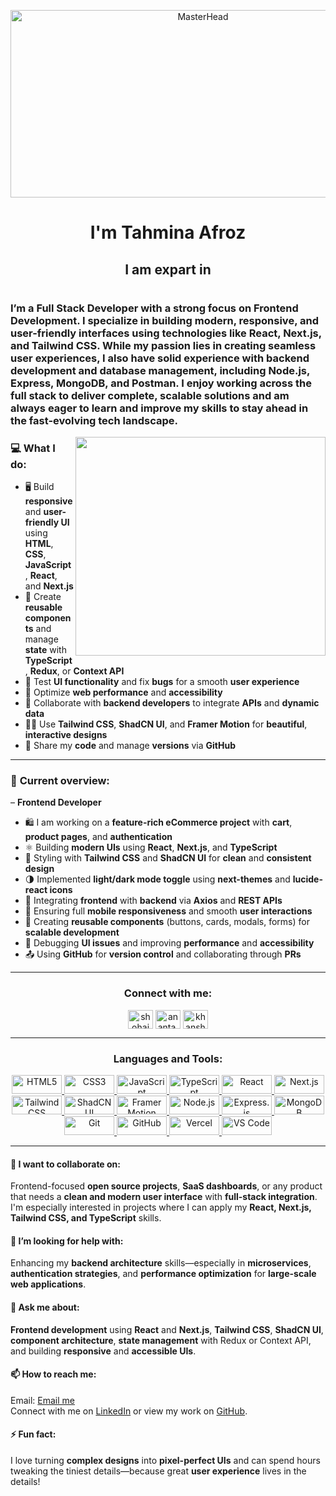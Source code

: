 <p align="center">
  <img width="600"height="300" src="https://i.ibb.co/3mqhNMBW/img7.jpg " alt="MasterHead">
</p>

<h1 align="center"> I'm Tahmina Afroz</h1>
<h2  align="center"  >I am expart in </h2>

<h1 align="left">
  
  <h3 align="left">I’m a Full Stack Developer with a strong focus on Frontend Development. I specialize in building modern, responsive, and user-friendly interfaces using technologies like React, Next.js, and Tailwind CSS. While my passion lies in creating seamless user experiences, I also have solid experience with backend development and database management, including Node.js, Express, MongoDB, and Postman. I enjoy working across the full stack to deliver complete, scalable solutions and am always eager to learn and improve my skills to stay ahead in the fast-evolving tech landscape.
</h3>
</h1>
<img align="right" 
width="400" height="350" src=" https://i.ibb.co/BHcxSZg6/Screenshot-2025-06-15-223145.png ">

<h3 align="left">💻 What I do:</h3>

 <ul>
  <li>🖥️ Build <strong>responsive</strong> and <strong>user-friendly UI</strong> using <strong>HTML</strong>, <strong>CSS</strong>, <strong>JavaScript</strong>, <strong>React</strong>, and <strong>Next.js</strong></li>

  <li>🧩 Create <strong>reusable components</strong> and manage <strong>state</strong> with <strong>TypeScript</strong>, <strong>Redux</strong>, or <strong>Context API</strong></li>

  <li>🧪 Test <strong>UI functionality</strong> and fix <strong>bugs</strong> for a smooth <strong>user experience</strong></li>

  <li>🎯 Optimize <strong>web performance</strong> and <strong>accessibility</strong></li>

  <li>🧱 Collaborate with <strong>backend developers</strong> to integrate <strong>APIs</strong> and <strong>dynamic data</strong></li>

  <li>🧑‍💻 Use <strong>Tailwind CSS</strong>, <strong>ShadCN UI</strong>, and <strong>Framer Motion</strong> for <strong>beautiful</strong>, <strong>interactive designs</strong></li>

  <li>🚀 Share my <strong>code</strong> and manage <strong>versions</strong> via <strong>GitHub</strong></li>
</ul>

<hr>
 <h3>👀 <strong>Current overview:</strong></h3>
 
– <strong>Frontend Developer</strong>

<ul>
  <li>🛍️ I am working on a <strong>feature-rich eCommerce project</strong> with <strong>cart</strong>, <strong>product pages</strong>, and <strong>authentication</strong></li>

  <li>⚛️ Building <strong>modern UIs</strong> using <strong>React</strong>, <strong>Next.js</strong>, and <strong>TypeScript</strong></li>

  <li>🎨 Styling with <strong>Tailwind CSS</strong> and <strong>ShadCN UI</strong> for <strong>clean</strong> and <strong>consistent design</strong></li>

  <li>🌗 Implemented <strong>light/dark mode toggle</strong> using <strong>next-themes</strong> and <strong>lucide-react icons</strong></li>

  <li>🔌 Integrating <strong>frontend</strong> with <strong>backend</strong> via <strong>Axios</strong> and <strong>REST APIs</strong></li>

  <li>📱 Ensuring full <strong>mobile responsiveness</strong> and smooth <strong>user interactions</strong></li>

  <li>🧩 Creating <strong>reusable components</strong> (buttons, cards, modals, forms) for <strong>scalable development</strong></li>

  <li>🐞 Debugging <strong>UI issues</strong> and improving <strong>performance</strong> and <strong>accessibility</strong></li>

  <li>📤 Using <strong>GitHub</strong> for <strong>version control</strong> and collaborating through <strong>PRs</strong></li>
</ul>
<hr>
<h3 align="center">Connect with me:</h3>
<p align="center">
<a href="https://linkedin.com/in/" target="blank"><img align="center" src="https://raw.githubusercontent.com/rahuldkjain/github-profile-readme-generator/master/src/images/icons/Social/linked-in-alt.svg" alt="shohaib-hossain-0792041ba" height="30" width="40" /></a>
<a href="https://fb.com/ananta.asim.5" target="blank"><img align="center" src="https://raw.githubusercontent.com/rahuldkjain/github-profile-readme-generator/master/src/images/icons/Social/facebook.svg" alt="ananta.asim.5" height="30" width="40" /></a>
<a href="mailto:khanshohaibhossain@gmail.com" target="blank">
  <img align="center" src="https://upload.wikimedia.org/wikipedia/commons/thumb/7/7e/Gmail_icon_%282020%29.svg/1024px-Gmail_icon_%282020%29.svg.png" alt="khanshohaibhossain@gmail.com" height="30" width="40" />
</a>

</p>
<hr>
<h3 align="center">Languages and Tools:</h3>
<p align="center">
  <!-- Languages -->
  <a href="https://developer.mozilla.org/en-US/docs/Web/HTML" target="_blank">
    <img src="https://img.shields.io/badge/HTML5-E34F26?style=flat&logo=html5&logoColor=white" alt="HTML5" width="80" height="30"/>
  </a>
  <a href="https://developer.mozilla.org/en-US/docs/Web/CSS" target="_blank">
    <img src="https://img.shields.io/badge/CSS3-1572B6?style=flat&logo=css3&logoColor=white" alt="CSS3" width="80" height="30"/>
  </a>
  <a href="https://developer.mozilla.org/en-US/docs/Web/JavaScript" target="_blank">
    <img src="https://img.shields.io/badge/JavaScript-F7DF1E?style=flat&logo=javascript&logoColor=black" alt="JavaScript" width="80" height="30"/>
  </a>
  <a href="https://www.typescriptlang.org/" target="_blank">
    <img src="https://img.shields.io/badge/TypeScript-3178C6?style=flat&logo=typescript&logoColor=white" alt="TypeScript" width="80" height="30"/>
  </a>

  <!-- Frameworks -->
  <a href="https://reactjs.org/" target="_blank">
    <img src="https://img.shields.io/badge/React-61DAFB?style=flat&logo=react&logoColor=black" alt="React" width="80" height="30"/>
  </a>
  <a href="https://nextjs.org/" target="_blank">
    <img src="https://img.shields.io/badge/Next.js-000000?style=flat&logo=nextdotjs&logoColor=white" alt="Next.js" width="80" height="30"/>
  </a>

  <!-- Styling -->
  <a href="https://tailwindcss.com/" target="_blank">
    <img src="https://img.shields.io/badge/Tailwind%20CSS-06B6D4?style=flat&logo=tailwindcss&logoColor=white" alt="Tailwind CSS" width="80" height="30"/>
  </a>
  <a href="https://ui.shadcn.dev/" target="_blank">
    <img src="https://img.shields.io/badge/ShadCN_UI-111827?style=flat&logo=Vercel&logoColor=white" alt="ShadCN UI" width="80" height="30"/>
  </a>
  <a href="https://www.framer.com/motion/" target="_blank">
    <img src="https://img.shields.io/badge/Framer%20Motion-EF5C54?style=flat&logo=framer&logoColor=white" alt="Framer Motion" width="80" height="30"/>
  </a>

  <!-- Backend & Database -->
  <a href="https://nodejs.org/" target="_blank">
    <img src="https://img.shields.io/badge/Node.js-339933?style=flat&logo=nodedotjs&logoColor=white" alt="Node.js" width="80" height="30"/>
  </a>
  <a href="https://expressjs.com/" target="_blank">
    <img src="https://img.shields.io/badge/Express-000000?style=flat&logo=express&logoColor=white" alt="Express.js" width="80" height="30"/>
  </a>
  <a href="https://www.mongodb.com/" target="_blank">
    <img src="https://img.shields.io/badge/MongoDB-47A248?style=flat&logo=mongodb&logoColor=white" alt="MongoDB" width="80" height="30"/>
  </a>

  <!-- Tools -->
  <a href="https://git-scm.com/" target="_blank">
    <img src="https://img.shields.io/badge/Git-F05032?style=flat&logo=git&logoColor=white" alt="Git" width="80" height="30"/>
  </a>
  <a href="https://github.com/" target="_blank">
    <img src="https://img.shields.io/badge/GitHub-181717?style=flat&logo=github&logoColor=white" alt="GitHub" width="80" height="30"/>
  </a>
  <a href="https://vercel.com/" target="_blank">
    <img src="https://img.shields.io/badge/Vercel-000000?style=flat&logo=vercel&logoColor=white" alt="Vercel" width="80" height="30"/>
  </a>
  <a href="https://code.visualstudio.com/" target="_blank">
    <img src="https://img.shields.io/badge/VS%20Code-007ACC?style=flat&logo=visualstudiocode&logoColor=white" alt="VS Code" width="80" height="30"/>
  </a>
</p>
<hr>
   <h4>👯 I want to collaborate on:</h4>
<p>
  Frontend-focused <strong>open source projects</strong>, <strong>SaaS dashboards</strong>, or any product that needs a <strong>clean and modern user interface</strong> with <strong>full-stack integration</strong>. I'm especially interested in projects where I can apply my <strong>React, Next.js, Tailwind CSS, and TypeScript</strong> skills.
</p>

<h4>🤔 I’m looking for help with:</h4>
<p>
  Enhancing my <strong>backend architecture</strong> skills—especially in <strong>microservices</strong>, <strong>authentication strategies</strong>, and <strong>performance optimization</strong> for <strong>large-scale web applications</strong>.
</p>

<h4>💬 Ask me about:</h4>
<p>
  <strong>Frontend development</strong> using <strong>React</strong> and <strong>Next.js</strong>, <strong>Tailwind CSS</strong>, <strong>ShadCN UI</strong>, <strong>component architecture</strong>, <strong>state management</strong> with Redux or Context API, and building <strong>responsive</strong> and <strong>accessible UIs</strong>.
</p>

<h4>📫 How to reach me:</h4>
<p>
  Email: <a href="mailto:tahmina.afroz8801@gmail.com">Email me</a><br />
  Connect with me on <a href="https://www.linkedin.com/" target="_blank">LinkedIn</a> or view my work on <a href="https://github.com/" target="_blank">GitHub</a>.
</p>

<h4>⚡ Fun fact:</h4>
<p>
  I love turning <strong>complex designs</strong> into <strong>pixel-perfect UIs</strong> and can spend hours tweaking the tiniest details—because great <strong>user experience</strong> lives in the details!
</p>



